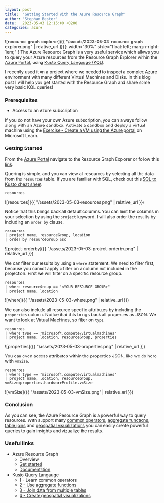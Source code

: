 ```yaml
---
layout: post
title:  "Getting Started with the Azure Resource Graph"
author: "Stephan Bester"
date:   2023-05-03 12:15:00 +0200
categories: azure
---
```


![resource-graph-explorer]({{ "/assets/2023-05-03-resource-graph-explorer.png" | relative_url }}){: width="30%" style="float: left; margin-right: 1em;" }
The Azure Resource Graph is a very useful service which allows you to query your Azure resources from the Resource Graph Explorer within the [Azure Portal][portal], using [Kusto Query Langauge (KQL)][kql].

I recently used it on a project where we needed to inspect a complex Azure environment with many different Virtual Machines and Disks. In this blog post I will help you get started with the Resource Graph and share some very basic KQL queries!

### Prerequisites

- Access to an Azure subscription  

If you do not have your own Azure subscription, you can always follow along with an Azure sandbox. Activate a sandbox and deploy a virtual machine using the [Exercise - Create a VM using the Azure portal][create-a-vm] on Microsoft Learn.

### Getting Started

From the [Azure Portal][portal] navigate to the Resource Graph Explorer or follow this [link][rgexp].

Quering is simple, and you can view all resources by selecting all the data from the `resources` table. If you are familiar with SQL, check out this [SQL to Kusto cheat sheet][cheatsheet].

```kql
resources
```

![resources]({{ "/assets/2023-05-03-resources.png" | relative_url }})

Notice that this brings back all default columns. You can limit the columns in your selection by using the `project` keyword. I will also order the results by including an `order by` clause.

```kql
resources
| project name, resourceGroup, location
| order by resourceGroup asc
```

![project-orderby]({{ "/assets/2023-05-03-project-orderby.png" | relative_url }})

We can filter our results by using a `where` statement. We need to filter first, because you cannot apply a filter on a column not included in the projection. First we will filter on a specific resource group.

```kql
resources
| where resourceGroup == "<YOUR RESOURCE GROUP>"
| project name, location
```

![where]({{ "/assets/2023-05-03-where.png" | relative_url }})

We can also include all resource specific attributes by including the `properties` column. Notice that this brings back all properties as JSON. We want to look at Virtual Machines, so filter on `type`.

```kql
resources
| where type == "microsoft.compute/virtualmachines"
| project name, location, resourceGroup, properties
```

![properties]({{ "/assets/2023-05-03-properties.png" | relative_url }})

You can even access attributes within the properties JSON, like we do here with `vmSize`.

```kql
resources
| where type == "microsoft.compute/virtualmachines"
| project name, location, resourceGroup, vmSize=properties.hardwareProfile.vmSize
```

![vmSize]({{ "/assets/2023-05-03-vmSize.png" | relative_url }})

### Conclusion

As you can see, the Azure Resource Graph is a powerful way to query resources. With support many [common operators][learn-common-operators], [aggregate functions][use-aggregation-functions], [table joins][join-data-from-multiple-tables] and [geospatial visualizations][create-geospatial-visualizations] you can easily create powerful queries to gain insights and vizualize the results.

### Useful links

- Azure Resource Graph
  - [Overview][resource-graph-overview]
  - [Get started][resource-graph-get-started]
  - [Documentation][resource-graph-docs]
- Kusto Query Langauge
  - [1 - Learn common operators][learn-common-operators]
  - [2 - Use aggregate functions][use-aggregation-functions]
  - [3 - Join data from multiple tables][join-data-from-multiple-tables]
  - [4 - Create geospatial visualizations][create-geospatial-visualizations]

[resource-graph-overview]: https://docs.microsoft.com/azure/governance/resource-graph/overview
[resource-graph-get-started]: https://docs.microsoft.com/azure/governance/resource-graph/first-query-portal
[resource-graph-docs]: https://docs.microsoft.com/azure/governance/resource-graph
[kql]: https://learn.microsoft.com/en-us/azure/data-explorer/kusto/query/
[create-a-vm]: https://learn.microsoft.com/en-gb/training/modules/intro-to-azure-virtual-machines/3-create-a-vm
[portal]: https://portal.azure.com
[rgexp]: https://portal.azure.com/#view/HubsExtension/ArgQueryBlade
[cheatsheet]: https://learn.microsoft.com/en-us/azure/data-explorer/kusto/query/sqlcheatsheet
[learn-common-operators]: https://learn.microsoft.com/en-us/azure/data-explorer/kusto/query/tutorials/learn-common-operators
[use-aggregation-functions]: https://learn.microsoft.com/en-us/azure/data-explorer/kusto/query/tutorials/use-aggregation-functions
[join-data-from-multiple-tables]: https://learn.microsoft.com/en-us/azure/data-explorer/kusto/query/tutorials/join-data-from-multiple-tables
[create-geospatial-visualizations]: https://learn.microsoft.com/en-us/azure/data-explorer/kusto/query/tutorials/create-geospatial-visualizations